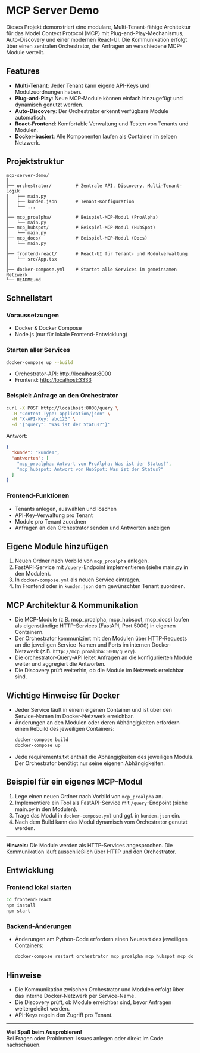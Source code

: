 # MCP Server Demo

Dieses Projekt demonstriert eine modulare, Multi-Tenant-fähige Architektur für das Model Context Protocol (MCP) mit Plug-and-Play-Mechanismus, Auto-Discovery und einer modernen React-UI. Die Kommunikation erfolgt über einen zentralen Orchestrator, der Anfragen an verschiedene MCP-Module verteilt.

## Features

- **Multi-Tenant**: Jeder Tenant kann eigene API-Keys und Modulzuordnungen haben.
- **Plug-and-Play**: Neue MCP-Module können einfach hinzugefügt und dynamisch genutzt werden.
- **Auto-Discovery**: Der Orchestrator erkennt verfügbare Module automatisch.
- **React-Frontend**: Komfortable Verwaltung und Testen von Tenants und Modulen.
- **Docker-basiert**: Alle Komponenten laufen als Container im selben Netzwerk.

## Projektstruktur

```
mcp-server-demo/
│
├── orchestrator/         # Zentrale API, Discovery, Multi-Tenant-Logik
│   ├── main.py
│   ├── kunden.json       # Tenant-Konfiguration
│   └── ...
│
├── mcp_proalpha/         # Beispiel-MCP-Modul (ProAlpha)
│   └── main.py
├── mcp_hubspot/          # Beispiel-MCP-Modul (HubSpot)
│   └── main.py
├── mcp_docs/             # Beispiel-MCP-Modul (Docs)
│   └── main.py
│
├── frontend-react/       # React-UI für Tenant- und Modulverwaltung
│   └── src/App.tsx
│
├── docker-compose.yml    # Startet alle Services im gemeinsamen Netzwerk
└── README.md
```

## Schnellstart

### Voraussetzungen

- Docker & Docker Compose
- Node.js (nur für lokale Frontend-Entwicklung)

### Starten aller Services

```bash
docker-compose up --build
```

- Orchestrator-API: [http://localhost:8000](http://localhost:8000)
- Frontend: [http://localhost:3333](http://localhost:3333)

### Beispiel: Anfrage an den Orchestrator

```bash
curl -X POST http://localhost:8000/query \
  -H "Content-Type: application/json" \
  -H "X-API-Key: abc123" \
  -d '{"query": "Was ist der Status?"}'
```

Antwort:
```json
{
  "kunde": "kunde1",
  "antworten": [
    "mcp_proalpha: Antwort von ProAlpha: Was ist der Status?",
    "mcp_hubspot: Antwort von HubSpot: Was ist der Status?"
  ]
}
```

### Frontend-Funktionen

- Tenants anlegen, auswählen und löschen
- API-Key-Verwaltung pro Tenant
- Module pro Tenant zuordnen
- Anfragen an den Orchestrator senden und Antworten anzeigen

## Eigene Module hinzufügen

1. Neuen Ordner nach Vorbild von `mcp_proalpha` anlegen.
2. FastAPI-Service mit `/query`-Endpoint implementieren (siehe main.py in den Modulen).
3. In `docker-compose.yml` als neuen Service eintragen.
4. Im Frontend oder in `kunden.json` dem gewünschten Tenant zuordnen.

## MCP Architektur & Kommunikation

- Die MCP-Module (z.B. mcp_proalpha, mcp_hubspot, mcp_docs) laufen als eigenständige HTTP-Services (FastAPI, Port 5000) in eigenen Containern.
- Der Orchestrator kommuniziert mit den Modulen über HTTP-Requests an die jeweiligen Service-Namen und Ports im internen Docker-Netzwerk (z.B. `http://mcp_proalpha:5000/query`).
- Die orchestrator-Query-API leitet Anfragen an die konfigurierten Module weiter und aggregiert die Antworten.
- Die Discovery prüft weiterhin, ob die Module im Netzwerk erreichbar sind.

## Wichtige Hinweise für Docker

- Jeder Service läuft in einem eigenen Container und ist über den Service-Namen im Docker-Netzwerk erreichbar.
- Änderungen an den Modulen oder deren Abhängigkeiten erfordern einen Rebuild des jeweiligen Containers:
  ```bash
  docker-compose build
  docker-compose up
  ```
- Jede requirements.txt enthält die Abhängigkeiten des jeweiligen Moduls. Der Orchestrator benötigt nur seine eigenen Abhängigkeiten.

## Beispiel für ein eigenes MCP-Modul

1. Lege einen neuen Ordner nach Vorbild von `mcp_proalpha` an.
2. Implementiere ein Tool als FastAPI-Service mit `/query`-Endpoint (siehe main.py in den Modulen).
3. Trage das Modul in `docker-compose.yml` und ggf. in `kunden.json` ein.
4. Nach dem Build kann das Modul dynamisch vom Orchestrator genutzt werden.

---

**Hinweis:** Die Module werden als HTTP-Services angesprochen. Die Kommunikation läuft ausschließlich über HTTP und den Orchestrator.

## Entwicklung

### Frontend lokal starten

```bash
cd frontend-react
npm install
npm start
```

### Backend-Änderungen

- Änderungen am Python-Code erfordern einen Neustart des jeweiligen Containers:
  ```bash
  docker-compose restart orchestrator mcp_proalpha mcp_hubspot mcp_docs
  ```

## Hinweise

- Die Kommunikation zwischen Orchestrator und Modulen erfolgt über das interne Docker-Netzwerk per Service-Name.
- Die Discovery prüft, ob Module erreichbar sind, bevor Anfragen weitergeleitet werden.
- API-Keys regeln den Zugriff pro Tenant.

---

**Viel Spaß beim Ausprobieren!**  
Bei Fragen oder Problemen: Issues anlegen oder direkt im Code nachschauen.
